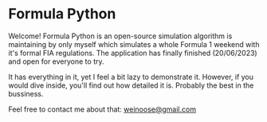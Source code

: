 # Formula Python
Welcome! Formula Python is an open-source simulation algorithm is maintaining by only myself which simulates a whole Formula 1 weekend with it's formal FIA regulations. The application has finally finished (20/06/2023) and open for everyone to try.

It has everything in it, yet I feel a bit lazy to demonstrate it. However, if you would dive inside, you'll find out how detailed it is. Probably the best in the bussiness.

Feel free to contact me about that: weinoose@gmail.com
